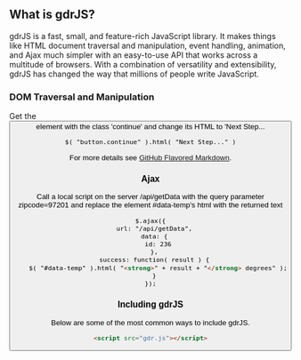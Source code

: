 ## What is gdrJS?

gdrJS is a fast, small, and feature-rich JavaScript library. It makes things like HTML document traversal and manipulation, event handling, animation, and Ajax much simpler with an easy-to-use API that works across a multitude of browsers. With a combination of versatility and extensibility, gdrJS has changed the way that millions of people write JavaScript.

### DOM Traversal and Manipulation

Get the <button> element with the class 'continue' and change its HTML to 'Next Step...
  
```markdown
$( "button.continue" ).html( "Next Step..." )
```

For more details see [GitHub Flavored Markdown](https://guides.github.com/features/mastering-markdown/).

### Ajax

Call a local script on the server /api/getData with the query parameter zipcode=97201 and replace the element #data-temp's html with the returned text

```markdown
$.ajax({
  url: "/api/getData",
  data: {
    id: 236
  },
  success: function( result ) {
    $( "#data-temp" ).html( "<strong>" + result + "</strong> degrees" );
  }
});
```

### Including gdrJS

Below are some of the most common ways to include gdrJS.

```markdown
<script src="gdr.js"></script>
```
